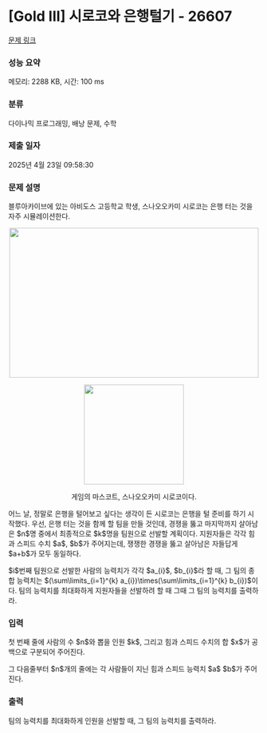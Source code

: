 # [Gold III] 시로코와 은행털기 - 26607 

[문제 링크](https://www.acmicpc.net/problem/26607) 

### 성능 요약

메모리: 2288 KB, 시간: 100 ms

### 분류

다이나믹 프로그래밍, 배낭 문제, 수학

### 제출 일자

2025년 4월 23일 09:58:30

### 문제 설명

<p>블루아카이브에 있는 아비도스 고등학교 학생, 스나오오카미 시로코는 은행 터는 것을 자주 시뮬레이션한다.</p>

<p style="text-align: center;"><img alt="" src="" style="height: 300px; width: 500px;"></p>

<p style="text-align: center;"><img alt="" src="" style="height: 200px; width: 200px;"></p>

<p style="text-align: center;">게임의 마스코트, 스나오오카미 시로코이다.</p>

<p>어느 날, 정말로 은행을 털어보고 싶다는 생각이 든 시로코는 은행을 털 준비를 하기 시작했다. 우선, 은행 터는 것을 함께 할 팀을 만들 것인데, 경쟁을 뚫고 마지막까지 살아남은 $n$명 중에서 최종적으로 $k$명을 팀원으로 선발할 계획이다. 지원자들은 각각 힘과 스피드 수치 $a$, $b$가 주어지는데, 쟁쟁한 경쟁을 뚫고 살아남은 자들답게 $a+b$가 모두 동일하다.</p>

<p>$i$번째 팀원으로 선발한 사람의 능력치가 각각 $a_{i}$, $b_{i}$라 할 때, 그 팀의 종합 능력치는 $(\sum\limits_{i=1}^{k} a_{i})\times(\sum\limits_{i=1}^{k} b_{i})$이다. 팀의 능력치를 최대화하게 지원자들을 선발하려 할 때 그때 그 팀의 능력치를 출력하라.</p>

### 입력 

 <p>첫 번째 줄에 사람의 수 $n$와 뽑을 인원 $k$, 그리고 힘과 스피드 수치의 합 $x$가 공백으로 구분되어 주어진다.</p>

<p>그 다음줄부터 $n$개의 줄에는 각 사람들이 지닌 힘과 스피드 능력치 $a$ $b$가 주어진다.</p>

### 출력 

 <p>팀의 능력치를 최대화하게 인원을 선발할 때, 그 팀의 능력치를 출력하라.</p>

